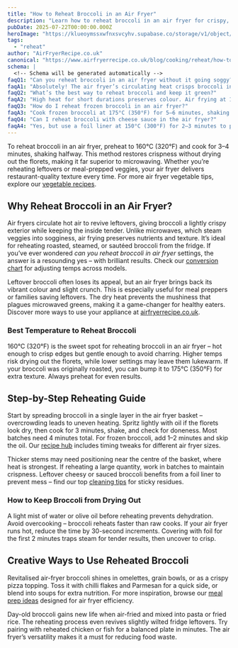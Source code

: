 ```yaml
---
title: "How to Reheat Broccoli in an Air Fryer"
description: "Learn how to reheat broccoli in an air fryer for crispy, tender results. Perfect temps, timings & tips to avoid drying out leftovers."
pubDate: 2025-07-22T00:00:00.000Z
heroImage: "https://klueoymssxwfnxsvcyhv.supabase.co/storage/v1/object/public/Shmucket/how-to-reheat-broccoli-in-air-fryer.png"
tags:
  - "reheat"
author: "AirFryerRecipe.co.uk"
canonical: "https://www.airfryerrecipe.co.uk/blog/cooking/reheat/how-to-reheat-broccoli-in-air-fryer"
schema: |
  <!-- Schema will be generated automatically -->
faqQ1: "Can you reheat broccoli in an air fryer without it going soggy?"
faqA1: "Absolutely! The air fryer’s circulating heat crisps broccoli instead of steaming it. Just avoid overcrowding the basket and cook at 160°C (320°F) for 3–4 minutes."
faqQ2: "What’s the best way to reheat broccoli and keep it green?"
faqA2: "High heat for short durations preserves colour. Air frying at 160°C (320°F) for under 4 minutes maintains vibrant greens better than microwaving."
faqQ3: "How do I reheat frozen broccoli in an air fryer?"
faqA3: "Cook frozen broccoli at 175°C (350°F) for 5–6 minutes, shaking once. No need to thaw – the air fryer will defrost and crisp it simultaneously."
faqQ4: "Can I reheat broccoli with cheese sauce in the air fryer?"
faqA4: "Yes, but use a foil liner at 150°C (300°F) for 2–3 minutes to prevent sauce splatter. Stir gently halfway to distribute heat evenly."
---
```

<p>To reheat broccoli in an air fryer, preheat to 160°C (320°F) and cook for 3–4 minutes, shaking halfway. This method restores crispness without drying out the florets, making it far superior to microwaving. Whether you’re reheating leftovers or meal-prepped veggies, your air fryer delivers restaurant-quality texture every time. For more air fryer vegetable tips, explore our <a href=https://www.airfryerrecipe.co.uk/recipe-category/vegetables>vegetable recipes</a>.</p>  

<h2>Why Reheat Broccoli in an Air Fryer?</h2>  
<p>Air fryers circulate hot air to revive leftovers, giving broccoli a lightly crispy exterior while keeping the inside tender. Unlike microwaves, which steam veggies into sogginess, air frying preserves nutrients and texture. It’s ideal for reheating roasted, steamed, or sautéed broccoli from the fridge. If you’ve ever wondered <i>can you reheat broccoli in air fryer</i> settings, the answer is a resounding yes – with brilliant results. Check our <a href=https://www.airfryerrecipe.co.uk/air-fryer-conversion-chart>conversion chart</a> for adjusting temps across models.</p>  

<p>Leftover broccoli often loses its appeal, but an air fryer brings back its vibrant colour and slight crunch. This is especially useful for meal preppers or families saving leftovers. The dry heat prevents the mushiness that plagues microwaved greens, making it a game-changer for healthy eaters. Discover more ways to use your appliance at <a href=https://www.airfryerrecipe.co.uk>airfryerrecipe.co.uk</a>.</p>  

<h3>Best Temperature to Reheat Broccoli</h3>  
<p>160°C (320°F) is the sweet spot for reheating broccoli in an air fryer – hot enough to crisp edges but gentle enough to avoid charring. Higher temps risk drying out the florets, while lower settings may leave them lukewarm. If your broccoli was originally roasted, you can bump it to 175°C (350°F) for extra texture. Always preheat for even results.</p>  

<h2>Step-by-Step Reheating Guide</h2>  
<p>Start by spreading broccoli in a single layer in the air fryer basket – overcrowding leads to uneven heating. Spritz lightly with oil if the florets look dry, then cook for 3 minutes, shake, and check for doneness. Most batches need 4 minutes total. For frozen broccoli, add 1–2 minutes and skip the oil. Our <a href=https://www.airfryerrecipe.co.uk/recipes>recipe hub</a> includes timing tweaks for different air fryer sizes.</p>  

<p>Thicker stems may need positioning near the centre of the basket, where heat is strongest. If reheating a large quantity, work in batches to maintain crispness. Leftover cheesy or sauced broccoli benefits from a foil liner to prevent mess – find our top <a href=https://www.airfryerrecipe.co.uk/air-fryer-cleaner>cleaning tips</a> for sticky residues.</p>  

<h3>How to Keep Broccoli from Drying Out</h3>  
<p>A light mist of water or olive oil before reheating prevents dehydration. Avoid overcooking – broccoli reheats faster than raw cooks. If your air fryer runs hot, reduce the time by 30-second increments. Covering with foil for the first 2 minutes traps steam for tender results, then uncover to crisp.</p>  

<h2>Creative Ways to Use Reheated Broccoli</h2>  
<p>Revitalised air-fryer broccoli shines in omelettes, grain bowls, or as a crispy pizza topping. Toss it with chilli flakes and Parmesan for a quick side, or blend into soups for extra nutrition. For more inspiration, browse our <a href=https://www.airfryerrecipe.co.uk/recipe-category/meal-prep>meal prep ideas</a> designed for air fryer efficiency.</p>  

<p>Day-old broccoli gains new life when air-fried and mixed into pasta or fried rice. The reheating process even revives slightly wilted fridge leftovers. Try pairing with reheated chicken or fish for a balanced plate in minutes. The air fryer’s versatility makes it a must for reducing food waste.</p>
